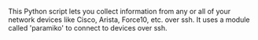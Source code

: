 This Python script lets you collect information from any or all of your network devices like Cisco, Arista, Force10, etc. over ssh. It uses a module called 'paramiko' to connect to devices over ssh. 



